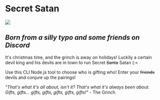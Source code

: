 # Secret Satan

![](https://www.pngkey.com/png/detail/136-1362791_halloween-cartoon-characters-black-and-white-cute-devil.png)

## _Born from a silly typo and some friends on Discord_

It's christmas time, and the grinch is away on holidays! Luckily a certain devil king and his devils are in town to run Secret ~~Santa~~ Satan (:<

Use this CLI Node.js tool to choose who is gifting who! Enter your ~~friends~~ devils and conjure up the pairings!



_"That's what it's all about, isn't it? That's what it's always been *about*. Gifts, gifts... gifts, gifts, gifts, gifts, gifts!"_ - The Grinch